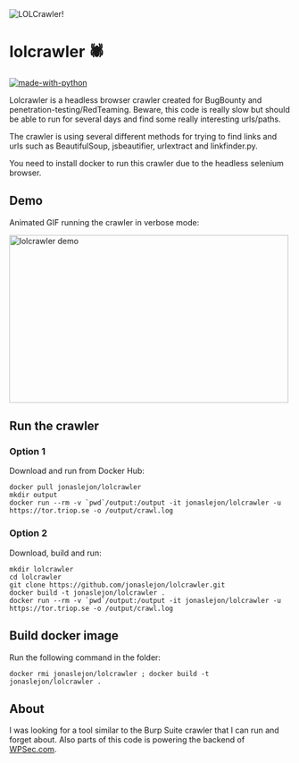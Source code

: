 <img src="https://triop.se/wp-content/uploads/2021/05/lolcrawler.png" alt="LOLCrawler!">

# lolcrawler 🕷

[![made-with-python](https://img.shields.io/badge/Made%20with-Python-1f425f.svg)](https://www.python.org/)

Lolcrawler is a headless browser crawler created for BugBounty and penetration-testing/RedTeaming. Beware, this code is really slow but should be able to run for several days and find some really interesting urls/paths. 

The crawler is using several different methods for trying to find links and urls such as BeautifulSoup, jsbeautifier, urlextract and linkfinder.py.

You need to install docker to run this crawler due to the headless selenium browser. 

## Demo

Animated GIF running the crawler in verbose mode:

<img src="https://triop.se/wp-content/uploads/2021/05/lolcrawler.gif" alt="lolcrawler demo" width="500" height="300">

## Run the crawler

### Option 1 

Download and run from Docker Hub:

```
docker pull jonaslejon/lolcrawler
mkdir output
docker run --rm -v `pwd`/output:/output -it jonaslejon/lolcrawler -u https://tor.triop.se -o /output/crawl.log
```

### Option 2

Download, build and run:

```
mkdir lolcrawler
cd lolcrawler
git clone https://github.com/jonaslejon/lolcrawler.git
docker build -t jonaslejon/lolcrawler .
docker run --rm -v `pwd`/output:/output -it jonaslejon/lolcrawler -u https://tor.triop.se -o /output/crawl.log
```

## Build docker image

Run the following command in the folder:

`docker rmi jonaslejon/lolcrawler ; docker build -t jonaslejon/lolcrawler .`


## About

I was looking for a tool similar to the Burp Suite crawler that I can run and forget about. Also parts of this code is powering the backend of [WPSec.com](https://wpsec.com).
